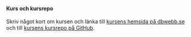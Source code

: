 #### Kurs och kursrepo

Skriv något kort om kursen och länka till [kursens hemsida på dbwebb.se](https://dbwebb.se/kurser/oophp-v5/kmom01) och till [kursens kursrepo på GitHub](https://github.com/dbwebb-se/oophp).
